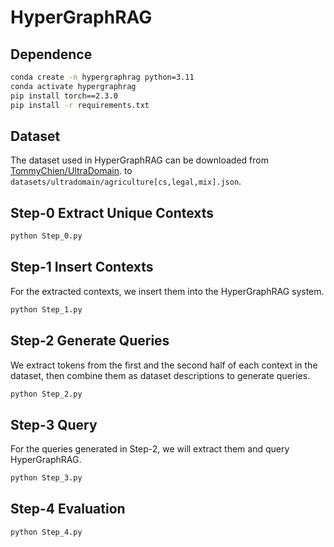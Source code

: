 # HyperGraphRAG

## Dependence
```bash
conda create -n hypergraphrag python=3.11
conda activate hypergraphrag
pip install torch==2.3.0
pip install -r requirements.txt
```

## Dataset
The dataset used in HyperGraphRAG can be downloaded from [TommyChien/UltraDomain](https://huggingface.co/datasets/TommyChien/UltraDomain). to `datasets/ultradomain/agriculture[cs,legal,mix].json`.

## Step-0 Extract Unique Contexts
```bash
python Step_0.py
```

## Step-1 Insert Contexts
For the extracted contexts, we insert them into the HyperGraphRAG system.
```bash
python Step_1.py
```

## Step-2 Generate Queries
We extract tokens from the first and the second half of each context in the dataset, then combine them as dataset descriptions to generate queries.
```bash
python Step_2.py
```

## Step-3 Query
For the queries generated in Step-2, we will extract them and query HyperGraphRAG.
```bash
python Step_3.py
```

## Step-4 Evaluation
```bash
python Step_4.py
```
